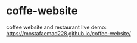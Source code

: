 # coffe-website
coffee website and restaurant 
live demo:  https://mostafaemad228.github.io/coffee-website/
